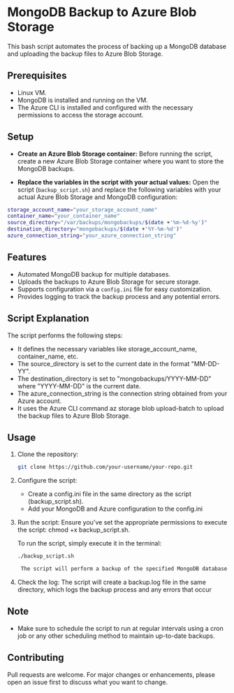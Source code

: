 # MongoDB Backup to Azure Blob Storage

This bash script automates the process of backing up a MongoDB database and uploading the backup files to Azure Blob Storage.

## Prerequisites

- Linux VM.
- MongoDB is installed and running on the VM.
- The Azure CLI is installed and configured with the necessary permissions to access the storage account.

## Setup

- **Create an Azure Blob Storage container:**
Before running the script, create a new Azure Blob Storage container where you want to store the MongoDB backups.

- **Replace the variables in the script with your actual values:**
Open the script (`backup_script.sh`) and replace the following variables with your actual Azure Blob Storage and MongoDB configuration:

```bash
storage_account_name="your_storage_account_name"
container_name="your_container_name"
source_directory="/var/backups/mongobackups/$(date +'%m-%d-%y')"
destination_directory="mongobackups/$(date +'%Y-%m-%d')"
azure_connection_string="your_azure_connection_string"
```

## Features

- Automated MongoDB backup for multiple databases.
- Uploads the backups to Azure Blob Storage for secure storage.
- Supports configuration via a `config.ini` file for easy customization.
- Provides logging to track the backup process and any potential errors.

## Script Explanation

The script performs the following steps:

- It defines the necessary variables like storage_account_name, container_name, etc.
- The source_directory is set to the current date in the format "MM-DD-YY".
- The destination_directory is set to "mongobackups/YYYY-MM-DD" where "YYYY-MM-DD" is the current date.
- The azure_connection_string is the connection string obtained from your Azure account.
- It uses the Azure CLI command az storage blob upload-batch to upload the backup files to Azure Blob Storage.

## Usage

1. Clone the repository:

   ```bash
   git clone https://github.com/your-username/your-repo.git

2. Configure the script:
   - Create a config.ini file in the same directory as the script (backup_script.sh).
   - Add your MongoDB and Azure configuration to the config.ini

3. Run the script:
   Ensure you've set the appropriate permissions to execute the script: chmod +x backup_script.sh.

   To run the script, simply execute it in the terminal:

   ```bash
   ./backup_script.sh

    The script will perform a backup of the specified MongoDB databases and upload them to Azure Blob Storage.

4. Check the log:
   The script will create a backup.log file in the same directory, which logs the backup process and any errors that occur

## Note

- Make sure to schedule the script to run at regular intervals using a cron job or any other scheduling method to maintain up-to-date backups.

## Contributing

Pull requests are welcome. For major changes or enhancements, please open an issue first to discuss what you want to change.
